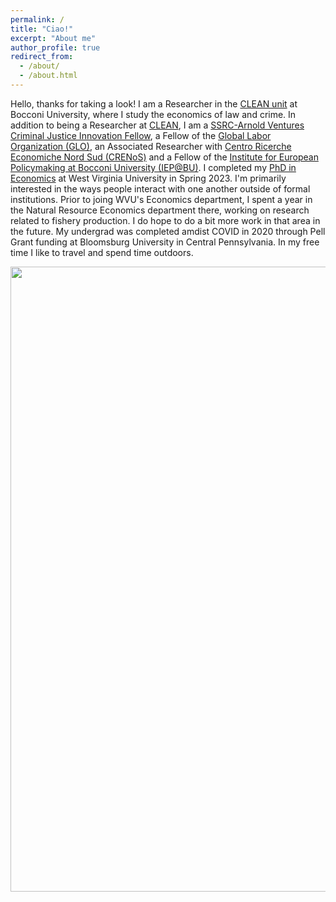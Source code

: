 ```yaml
---
permalink: /
title: "Ciao!" 
excerpt: "About me"
author_profile: true
redirect_from: 
  - /about/
  - /about.html
---
```


Hello, thanks for taking a look! I am a Researcher in the [CLEAN unit](https://clean.unibocconi.eu/) at Bocconi University, where I study the economics of law and crime. In addition to being a Researcher at [CLEAN](https://clean.unibocconi.eu/people/researchers/zachary-porreca), I am a [SSRC-Arnold Ventures Criminal Justice Innovation Fellow](https://www.ssrc.org/programs/arnold-ventures-criminal-justice-innovation-fellowships/fellows/), a Fellow of the [Global Labor Organization (GLO)](https://glabor.org/user/zachporreca/), an Associated Researcher with [Centro Ricerche Economiche Nord Sud (CRENoS)](https://crenos.unica.it/crenos/people/zachary-porreca) and a Fellow of the [Institute for European Policymaking at Bocconi University (IEP@BU)](https://iep.unibocconi.eu/people/zachary-porreca?_gl=1*eqlw98*_up*MQ..*_ga*OTI1OTgxNzkzLjE3MjA3MzA1NTk.*_ga_YD6KN3P4TH*MTcyMDczMDU1OC4xLjEuMTcyMDczMDU2Ni4wLjAuMA..). I completed my [PhD in Economics](https://doi.org/10.33915/etd.12004) at West Virginia University in Spring 2023. I'm primarily interested in the ways people interact with one another outside of formal institutions. Prior to joing WVU's Economics department, I spent a year in the Natural Resource Economics department there, working on research related to fishery production. I do hope to do a bit more work in that area in the future. My undergrad was completed amdist COVID in 2020 through Pell Grant funding at Bloomsburg University in Central Pennsylvania. In my free time I like to travel and spend time outdoors. 

<img src="/images/personal/olympia.jpg" width="1000"/>


